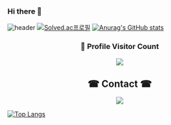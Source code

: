 ### Hi there 👋
![header](https://capsule-render.vercel.app/api?color=gradient&customColorList=0,2,2,5,30)
[![Solved.ac프로필](http://mazassumnida.wtf/api/v2/generate_badge?boj=gjehdals456)](https://solved.ac/gjehdals456)
[![Anurag's GitHub stats](https://github-readme-stats.vercel.app/api?username=HurDong&show_icons=true&theme=radical)](https://github.com/anuraghazra/github-readme-stats)

<div align="center">
  <h3><b>📍 Profile Visitor Count</b></h3>
  <img src="https://profile-counter.glitch.me/clm-bonny/count.svg" />
</div>

<h2 align="center"><b> ☎ Contact ☎ </b></h2>
<p align="center">
  <a href="mailto:gjehdals456@gmail.com"><img src="https://img.shields.io/badge/Gmail-d14836?style=flat-square&logo=Gmail&logoColor=white&link=gjehdals456@gmail.com"/></a>
</p>

[![Top Langs](https://github-readme-stats.vercel.app/api/top-langs/?username=HurDong&layout=compact)](https://github.com/anuraghazra/github-readme-stats)
